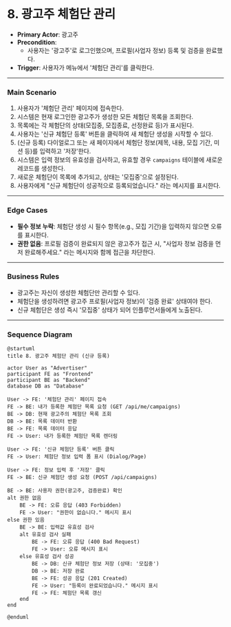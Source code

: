 # 8. 광고주 체험단 관리

- **Primary Actor**: 광고주
- **Precondition**:
    - 사용자는 '광고주'로 로그인했으며, 프로필(사업자 정보) 등록 및 검증을 완료했다.
- **Trigger**: 사용자가 메뉴에서 '체험단 관리'를 클릭한다.

---

### Main Scenario

1. 사용자가 '체험단 관리' 페이지에 접속한다.
2. 시스템은 현재 로그인한 광고주가 생성한 모든 체험단 목록을 조회한다.
3. 목록에는 각 체험단의 상태(모집중, 모집종료, 선정완료 등)가 표시된다.
4. 사용자는 '신규 체험단 등록' 버튼을 클릭하여 새 체험단 생성을 시작할 수 있다.
5. (신규 등록) 다이얼로그 또는 새 페이지에서 체험단 정보(제목, 내용, 모집 기간, 미션 등)를 입력하고 '저장'한다.
6. 시스템은 입력 정보의 유효성을 검사하고, 유효할 경우 `campaigns` 테이블에 새로운 레코드를 생성한다.
7. 새로운 체험단이 목록에 추가되고, 상태는 '모집중'으로 설정된다.
8. 사용자에게 "신규 체험단이 성공적으로 등록되었습니다." 라는 메시지를 표시한다.

---

### Edge Cases

- **필수 정보 누락**: 체험단 생성 시 필수 항목(e.g., 모집 기간)을 입력하지 않으면 오류를 표시한다.
- **권한 없음**: 프로필 검증이 완료되지 않은 광고주가 접근 시, "사업자 정보 검증을 먼저 완료해주세요." 라는 메시지와 함께 접근을 차단한다.

---

### Business Rules

- 광고주는 자신이 생성한 체험단만 관리할 수 있다.
- 체험단을 생성하려면 광고주 프로필(사업자 정보)이 '검증 완료' 상태여야 한다.
- 신규 체험단은 생성 즉시 '모집중' 상태가 되어 인플루언서들에게 노출된다.

---

### Sequence Diagram

```plantuml
@startuml
title 8. 광고주 체험단 관리 (신규 등록)

actor User as "Advertiser"
participant FE as "Frontend"
participant BE as "Backend"
database DB as "Database"

User -> FE: '체험단 관리' 페이지 접속
FE -> BE: 내가 등록한 체험단 목록 요청 (GET /api/me/campaigns)
BE -> DB: 현재 광고주의 체험단 목록 조회
DB -> BE: 목록 데이터 반환
BE -> FE: 목록 데이터 응답
FE -> User: 내가 등록한 체험단 목록 렌더링

User -> FE: '신규 체험단 등록' 버튼 클릭
FE -> User: 체험단 정보 입력 폼 표시 (Dialog/Page)

User -> FE: 정보 입력 후 '저장' 클릭
FE -> BE: 신규 체험단 생성 요청 (POST /api/campaigns)

BE -> BE: 사용자 권한(광고주, 검증완료) 확인
alt 권한 없음
    BE -> FE: 오류 응답 (403 Forbidden)
    FE -> User: "권한이 없습니다." 메시지 표시
else 권한 있음
    BE -> BE: 입력값 유효성 검사
    alt 유효성 검사 실패
        BE -> FE: 오류 응답 (400 Bad Request)
        FE -> User: 오류 메시지 표시
    else 유효성 검사 성공
        BE -> DB: 신규 체험단 정보 저장 (상태: '모집중')
        DB -> BE: 저장 완료
        BE -> FE: 성공 응답 (201 Created)
        FE -> User: "등록이 완료되었습니다." 메시지 표시
        FE -> FE: 체험단 목록 갱신
    end
end

@enduml
```
